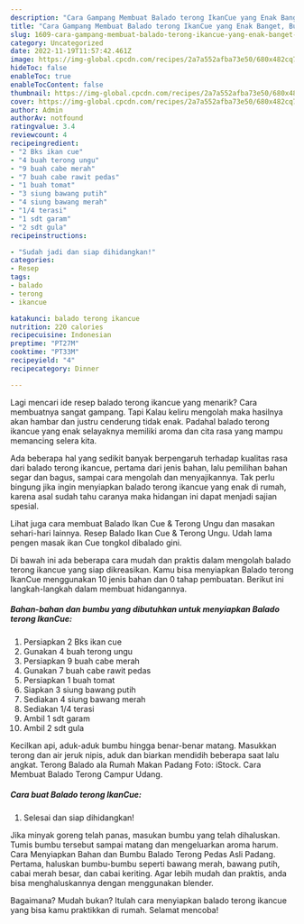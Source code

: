 ```yaml
---
description: "Cara Gampang Membuat Balado terong IkanCue yang Enak Banget, Buat Buka Puasa Bikin Ngiler"
title: "Cara Gampang Membuat Balado terong IkanCue yang Enak Banget, Buat Buka Puasa Bikin Ngiler"
slug: 1609-cara-gampang-membuat-balado-terong-ikancue-yang-enak-banget-buat-buka-puasa-bikin-ngiler
category: Uncategorized
date: 2022-11-19T11:57:42.461Z
image: https://img-global.cpcdn.com/recipes/2a7a552afba73e50/680x482cq70/balado-terong-ikancue-foto-resep-utama.jpg
hideToc: false
enableToc: true
enableTocContent: false
thumbnail: https://img-global.cpcdn.com/recipes/2a7a552afba73e50/680x482cq70/balado-terong-ikancue-foto-resep-utama.jpg
cover: https://img-global.cpcdn.com/recipes/2a7a552afba73e50/680x482cq70/balado-terong-ikancue-foto-resep-utama.jpg
author: Admin
authorAv: notfound
ratingvalue: 3.4
reviewcount: 4
recipeingredient:
- "2 Bks ikan cue"
- "4 buah terong ungu"
- "9 buah cabe merah"
- "7 buah cabe rawit pedas"
- "1 buah tomat"
- "3 siung bawang putih"
- "4 siung bawang merah"
- "1/4 terasi"
- "1 sdt garam"
- "2 sdt gula"
recipeinstructions:

- "Sudah jadi dan siap dihidangkan!"
categories:
- Resep
tags:
- balado
- terong
- ikancue

katakunci: balado terong ikancue 
nutrition: 220 calories
recipecuisine: Indonesian
preptime: "PT27M"
cooktime: "PT33M"
recipeyield: "4"
recipecategory: Dinner

---
```



Lagi mencari ide resep balado terong ikancue yang menarik? Cara membuatnya sangat gampang. Tapi Kalau keliru mengolah maka hasilnya akan hambar dan justru cenderung tidak enak. Padahal balado terong ikancue yang enak selayaknya memiliki aroma dan cita rasa yang mampu memancing selera kita.


Ada beberapa hal yang sedikit banyak berpengaruh terhadap kualitas rasa dari balado terong ikancue, pertama dari jenis bahan, lalu pemilihan bahan segar dan bagus, sampai cara mengolah dan menyajikannya. Tak perlu bingung jika ingin menyiapkan balado terong ikancue yang enak di rumah, karena asal sudah tahu caranya maka hidangan ini dapat menjadi sajian spesial.

Lihat juga cara membuat Balado Ikan Cue &amp; Terong Ungu dan masakan sehari-hari lainnya. Resep Balado Ikan Cue &amp; Terong Ungu. Udah lama pengen masak ikan Cue tongkol dibalado gini.


Di bawah ini ada beberapa cara mudah dan praktis dalam mengolah balado terong ikancue yang siap dikreasikan. Kamu bisa menyiapkan Balado terong IkanCue menggunakan 10 jenis bahan dan 0 tahap pembuatan. Berikut ini langkah-langkah dalam membuat hidangannya.

<!--inarticleads1-->

##### Bahan-bahan dan bumbu yang dibutuhkan untuk menyiapkan Balado terong IkanCue:

1. Persiapkan 2 Bks ikan cue
1. Gunakan 4 buah terong ungu
1. Persiapkan 9 buah cabe merah
1. Gunakan 7 buah cabe rawit pedas
1. Persiapkan 1 buah tomat
1. Siapkan 3 siung bawang putih
1. Sediakan 4 siung bawang merah
1. Sediakan 1/4 terasi
1. Ambil 1 sdt garam
1. Ambil 2 sdt gula


Kecilkan api, aduk-aduk bumbu hingga benar-benar matang. Masukkan terong dan air jeruk nipis, aduk dan biarkan mendidih beberapa saat lalu angkat. Terong Balado ala Rumah Makan Padang Foto: iStock. Cara Membuat Balado Terong Campur Udang. 

<!--inarticleads2-->

##### Cara buat Balado terong IkanCue:


1. Selesai dan siap dihidangkan!

Jika minyak goreng telah panas, masukan bumbu yang telah dihaluskan. Tumis bumbu tersebut sampai matang dan mengeluarkan aroma harum. Cara Menyiapkan Bahan dan Bumbu Balado Terong Pedas Asli Padang. Pertama, haluskan bumbu-bumbu seperti bawang merah, bawang putih, cabai merah besar, dan cabai keriting. Agar lebih mudah dan praktis, anda bisa menghaluskannya dengan menggunakan blender. 

Bagaimana? Mudah bukan? Itulah cara menyiapkan balado terong ikancue yang bisa kamu praktikkan di rumah. Selamat mencoba!
